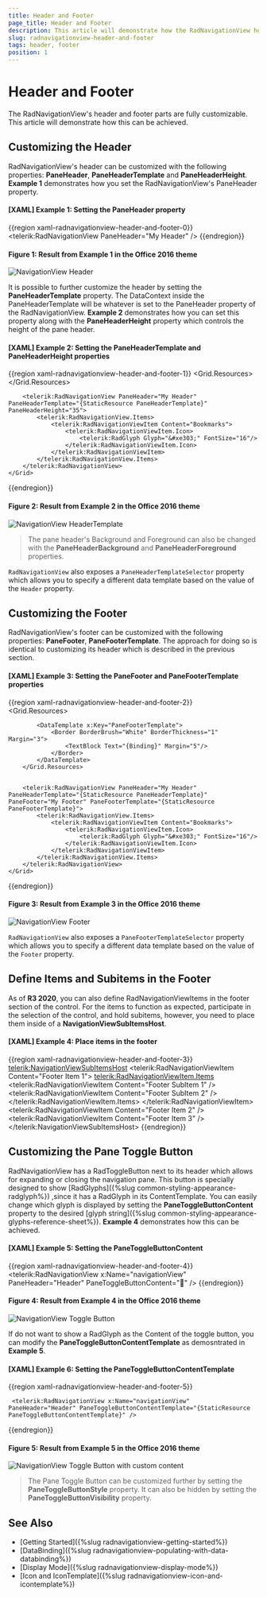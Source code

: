 ```yaml
---
title: Header and Footer
page_title: Header and Footer
description: This article will demonstrate how the RadNavigationView header and footer can be customized.
slug: radnavigationview-header-and-footer
tags: header, footer
position: 1
---
```


# Header and Footer

The RadNavigationView's header and footer parts are fully customizable. This article will demonstrate how this can be achieved.

## Customizing the Header

RadNavigationView's header can be customized with the following properties: __PaneHeader__, __PaneHeaderTemplate__ and __PaneHeaderHeight__. __Example 1__ demonstrates how you set the RadNavigationView's PaneHeader property.

#### __[XAML] Example 1: Setting the PaneHeader property__
{{region xaml-radnavigationview-header-and-footer-0}}
     <telerik:RadNavigationView PaneHeader="My Header" />
{{endregion}}

#### __Figure 1: Result from Example 1 in the Office 2016 theme__
![NavigationView Header](images/NavigationView_Header.png)

It is possible to further customize the header by setting the __PaneHeaderTemplate__ property. The DataContext inside the PaneHeaderTemplate will be whatever is set to the PaneHeader property of the RadNavigationView. __Example 2__ demonstrates how you can set this property along with the __PaneHeaderHeight__ property which controls the height of the pane header.

#### __[XAML] Example 2: Setting the PaneHeaderTemplate and PaneHeaderHeight properties__
{{region xaml-radnavigationview-header-and-footer-1}}
    <Grid>
        <Grid.Resources>
            <DataTemplate x:Key="PaneHeaderTemplate">
                <Border BorderBrush="White" BorderThickness="1" Margin="3">
                    <TextBlock Text="{Binding}" Margin="5"/>
                </Border>
            </DataTemplate>
        </Grid.Resources>

        <telerik:RadNavigationView PaneHeader="My Header" PaneHeaderTemplate="{StaticResource PaneHeaderTemplate}" PaneHeaderHeight="35">
            <telerik:RadNavigationView.Items>
                <telerik:RadNavigationViewItem Content="Bookmarks">
                    <telerik:RadNavigationViewItem.Icon>
                        <telerik:RadGlyph Glyph="&#xe303;" FontSize="16"/>
                    </telerik:RadNavigationViewItem.Icon>
                </telerik:RadNavigationViewItem>
            </telerik:RadNavigationView.Items>
        </telerik:RadNavigationView>
    </Grid>
{{endregion}}

#### __Figure 2: Result from Example 2 in the Office 2016 theme__
![NavigationView HeaderTemplate](images/NavigationView_HeaderTemplate.png)

> The pane header's Background and Foreground can also be changed with the __PaneHeaderBackground__ and __PaneHeaderForeground__ properties.

`RadNavigationView` also exposes a `PaneHeaderTemplateSelector` property which allows you to specify a different data template based on the value of the `Header` property.

## Customizing the Footer

RadNavigationView's footer can be customized with the following properties: __PaneFooter__, __PaneFooterTemplate__. The approach for doing so is identical to customizing its header which is described in the previous section.

#### __[XAML] Example 3: Setting the PaneFooter and PaneFooterTemplate properties__
{{region xaml-radnavigationview-header-and-footer-2}}
    <Grid>  
        <Grid.Resources>
            <DataTemplate x:Key="PaneHeaderTemplate">
                <Border BorderBrush="White" BorderThickness="1" Margin="3">
                    <TextBlock Text="{Binding}" Margin="5"/>
                </Border>
            </DataTemplate>

            <DataTemplate x:Key="PaneFooterTemplate">
                <Border BorderBrush="White" BorderThickness="1" Margin="3">
                    <TextBlock Text="{Binding}" Margin="5"/>
                </Border>
            </DataTemplate>
        </Grid.Resources>
    

        <telerik:RadNavigationView PaneHeader="My Header" PaneHeaderTemplate="{StaticResource PaneHeaderTemplate}" PaneFooter="My Footer" PaneFooterTemplate="{StaticResource PaneFooterTemplate}">
            <telerik:RadNavigationView.Items>
                <telerik:RadNavigationViewItem Content="Bookmarks">
                    <telerik:RadNavigationViewItem.Icon>
                        <telerik:RadGlyph Glyph="&#xe303;" FontSize="16"/>
                    </telerik:RadNavigationViewItem.Icon>
                </telerik:RadNavigationViewItem>
            </telerik:RadNavigationView.Items>
        </telerik:RadNavigationView>
    </Grid>
{{endregion}}

#### __Figure 3: Result from Example 3 in the Office 2016 theme__
![NavigationView Footer](images/NavigationView_Footer_FooterTemplate.png)

`RadNavigationView` also exposes a `PaneFooterTemplateSelector` property which allows you to specify a different data template based on the value of the `Footer` property.

## Define Items and Subitems in the Footer

As of **R3 2020**, you can also define RadNavigationViewItems in the footer section of the control. For the items to function as expected, participate in the selection of the control, and hold subitems, however, you need to place them inside of a **NavigationViewSubItemsHost**.

#### __[XAML] Example 4: Place items in the footer__
{{region xaml-radnavigationview-header-and-footer-3}}
    <DataTemplate x:Key="PaneFooterTemplate">
        <telerik:NavigationViewSubItemsHost>
            <telerik:RadNavigationViewItem Content="Footer Item 1">
                <telerik:RadNavigationViewItem.Items>
                    <telerik:RadNavigationViewItem Content="Footer SubItem 1" />
                    <telerik:RadNavigationViewItem Content="Footer SubItem 2" />
                </telerik:RadNavigationViewItem.Items>
            </telerik:RadNavigationViewItem>
            <telerik:RadNavigationViewItem Content="Footer Item 2" />
            <telerik:RadNavigationViewItem Content="Footer Item 3" />
        </telerik:NavigationViewSubItemsHost>
    </DataTemplate>
{{endregion}}

## Customizing the Pane Toggle Button

RadNavigationView has a RadToggleButton next to its header which allows for expanding or closing the navigation pane. This button is specially designed to show [RadGlyphs]({%slug common-styling-appearance-radglyph%}) ,since it has a RadGlyph in its ContentTemplate. You can easily change which glyph is displayed by setting the __PaneToggleButtonContent__ property to the desired [glyph string]({%slug common-styling-appearance-glyphs-reference-sheet%}). __Example 4__ demonstrates how this can be achieved.

#### __[XAML] Example 5: Setting the PaneToggleButtonContent__
{{region xaml-radnavigationview-header-and-footer-4}}
     <telerik:RadNavigationView x:Name="navigationView" PaneHeader="Header" PaneToggleButtonContent="&#xe301;" />
{{endregion}}

#### __Figure 4: Result from Example 4 in the Office 2016 theme__
![NavigationView Toggle Button](images/NavigationView_PaneToggleButtonContent.png)

If do not want to show a RadGlyph as the Content of the toggle button, you can modify the __PaneToggleButtonContentTemplate__ as demosntrated in __Example 5__.

#### __[XAML] Example 6: Setting the PaneToggleButtonContentTemplate__
{{region xaml-radnavigationview-header-and-footer-5}}
    <DataTemplate x:Key="PaneToggleButtonContentTemplate">
        <Rectangle Width="15" Height="15" Fill="White" />
    </DataTemplate>

     <telerik:RadNavigationView x:Name="navigationView" PaneHeader="Header" PaneToggleButtonContentTemplate="{StaticResource PaneToggleButtonContentTemplate}" />
{{endregion}}

#### __Figure 5: Result from Example 5 in the Office 2016 theme__
![NavigationView Toggle Button with custom content](images/NavigationView_PaneToggleButtonContentTemplate.png)

>The Pane Toggle Button can be customized further by setting the __PaneToggleButtonStyle__ property. It can also be hidden by setting the __PaneToggleButtonVisibility__ property.

## See Also

* [Getting Started]({%slug radnavigationview-getting-started%})
* [DataBinding]({%slug radnavigationview-populating-with-data-databinding%})
* [Display Mode]({%slug radnavigationview-display-mode%})
* [Icon and IconTemplate]({%slug radnavigationview-icon-and-icontemplate%})